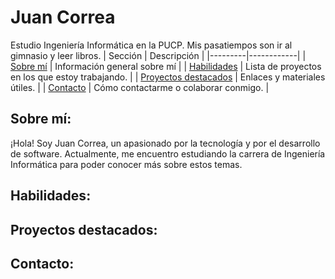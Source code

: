 # Juan Correa
Estudio Ingeniería Informática en la PUCP. Mis pasatiempos son ir al gimnasio y leer libros.
| Sección | Descripción |
|---------|------------|
| [Sobre mí](#sobre-mí) | Información general sobre mí |
| [Habilidades](#habilidades) | Lista de proyectos en los que estoy trabajando. |
| [Proyectos destacados](#proyectos-destacados) | Enlaces y materiales útiles. |
| [Contacto](#contacto) | Cómo contactarme o colaborar conmigo. |

## Sobre mí:
¡Hola! Soy Juan Correa, un apasionado por la tecnología y por el desarrollo de software. Actualmente, me encuentro estudiando la carrera de Ingeniería Informática para poder conocer más sobre estos temas.
## Habilidades:

## Proyectos destacados:

## Contacto:

